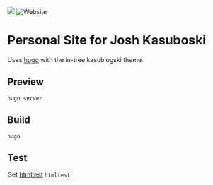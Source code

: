 ![](https://github.com/kasuboski/personal-site/workflows/github%20pages/badge.svg) ![Website](https://img.shields.io/website?down_color=lightgrey&down_message=down&up_color=brightgreen&up_message=up&url=https%3A%2F%2Fwww.joshkasuboski.com)
# Personal Site for Josh Kasuboski

Uses [hugo](https://gohugo.io) with the in-tree kasublogski theme.

## Preview
`hugo server`

## Build
`hugo`

## Test
Get [htmltest](https://github.com/wjdp/htmltest)
`htmltest`